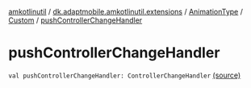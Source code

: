 [amkotlinutil](../../../index.md) / [dk.adaptmobile.amkotlinutil.extensions](../../index.md) / [AnimationType](../index.md) / [Custom](index.md) / [pushControllerChangeHandler](./push-controller-change-handler.md)

# pushControllerChangeHandler

`val pushControllerChangeHandler: ControllerChangeHandler` [(source)](https://github.com/adaptmobile-organization/amkotlinutil/tree/master/amkotlinutil/src/main/java/dk/adaptmobile/amkotlinutil/extensions/ConductorExtensions.kt#L49)